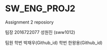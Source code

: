 # SW_ENG_PROJ2
Assignment 2 reposiory

팀장
2016722077 성원진 (sww1012)

팀원
학번 박재우(Github_id)
학번 한왕용(Github_id)
